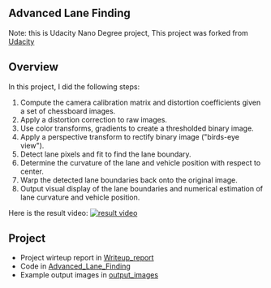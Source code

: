 ## Advanced Lane Finding

Note: this is Udacity Nano Degree project, This project was forked from [Udacity](https://github.com/udacity/CarND-Advanced-Lane-Lines)

## Overview

In this project, I did the following steps:
1. Compute the camera calibration matrix and distortion coefficients given a set of chessboard images.
2. Apply a distortion correction to raw images.
3. Use color transforms, gradients to create a thresholded binary image.
4. Apply a perspective transform to rectify binary image ("birds-eye view").
5. Detect lane pixels and fit to find the lane boundary.
6. Determine the curvature of the lane and vehicle position with respect to center.
7. Warp the detected lane boundaries back onto the original image.
8. Output visual display of the lane boundaries and numerical estimation of lane curvature and vehicle position.

Here is the result video:
[![result video](http://img.youtube.com/vi/zq3I3OlnvSM/0.jpg)](https://www.youtube.com/watch?v=zq3I3OlnvSM "Advanced Lane Finding")


## Project

* Project wirteup report in [Writeup_report](https://github.com/hankkkwu/SDCND-P2-AdvancedLaneLines/blob/master/Writeup_report.md)
* Code in [Advanced_Lane_Finding](https://github.com/hankkkwu/SDCND-P2-AdvancedLaneLines/blob/master/Advanced_Lane_Finding.ipynb)
* Example output images in [output_images](https://github.com/hankkkwu/SDCND-P2-AdvancedLaneLines/tree/master/output_images)